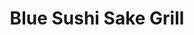 ---
layout: place
title: "Blue Sushi Sake Grill"
permalink: /illinois/naperville/blue-sushi-sake-grill.html
stateAbbr: IL
stateName: Illinois
cityName: Naperville
place_id: ChIJT1KAL8dXDogR3dKtBb1uwMk
photos:
  - name: >-
      places/ChIJT1KAL8dXDogR3dKtBb1uwMk/photos/AeeoHcKnrz8pdlcb7v-_us3ka3LshJ4QY1dyDvhMOMc1tevDu0aGmnNvk1YWFww9j4xFf4WAPNdN4jTpbx7r26C_JMkiSt5qavSlVURd9FLxftnyA__sxJWAAErszA9Ktl0iTy6UHwvf1xObskTrl_0JM8h4CQSaT0fCMjQzaxsp9-LnzYMnoLKwB4-URTtT1tPs5AkSQ4IOPSHgFsr_ieApM7yko09WRtL5H5KBWCNVeUTE0cJlvBJXSy29MlhkofWHi6JNgQeZFm6JLl4Y7quV2-ZqiNlwVWXwB41LfHHAtcc
    widthPx: 4800
    heightPx: 3204
    authorAttributions:
      - displayName: Blue Sushi Sake Grill
        uri: https://maps.google.com/maps/contrib/117989145357136690962
        photoUri: >-
          https://lh3.googleusercontent.com/a-/ALV-UjXDVWvOH19cr5ke4LOTprIpukbjcfKnz2u1L8e1cI_Gy_SBhmg=s100-p-k-no-mo
    flagContentUri: >-
      https://www.google.com/local/imagery/report/?cb_client=maps_api_places.places_api&image_key=!1e10!2sAF1QipMhqxHBRuf-xXrFYNpYgrLLxwhKbimzo_qwsmc&hl=en-US
    googleMapsUri: >-
      https://www.google.com/maps/place//data=!3m4!1e2!3m2!1sAF1QipMhqxHBRuf-xXrFYNpYgrLLxwhKbimzo_qwsmc!2e10!4m2!3m1!1s0x880e57c72f80524f:0xc9c06ebd05add2dd
  - name: >-
      places/ChIJT1KAL8dXDogR3dKtBb1uwMk/photos/AeeoHcLlNpf2JztHElkxILzaF2Zz4XtXjnjMuaQQx8vPQSSR6xxUB4FvgDDPGIrA9rygju6pQniQeDO8eHDdQJzVUnVK4Th_8wyfPU9YZv_7RYbjg18_rOgkdsubVkcodcPLPaWVk6S8Vw6OVCFoa7_kY5c9pCKoPWvBDmS6-ooHoWMfMz-tjH3dFHSB3cglFaJY1PHcbRIBLzgr1jPwN8gPBchO2f3MDRYuhZC0pVHjrkBVK6bx0_oLpMqw9-m1m4jMcWOCEWsQ4SFSSJuNlMOxAiW1rDTDMTJiLlhm-_vNYh8ohIDXQRp4T82s2s_zN_z3WROxdGMaYir_AfWZscsF-Y3mT4vB_hpQmsmw2vu8HKfA62JUP_NNRMTnG-DulHEGQJVgbg1wiRoSK7Z7FkooxHSQjt6ScUQ2FmF3csEBfqI
    widthPx: 4032
    heightPx: 1960
    authorAttributions:
      - displayName: Faaez Khateeb
        uri: https://maps.google.com/maps/contrib/103826021290256841279
        photoUri: >-
          https://lh3.googleusercontent.com/a-/ALV-UjVoRxHrfGSZTilott_Tz8feZN1_W8LNCx7JaSVHbp-nBpMygpSFig=s100-p-k-no-mo
    flagContentUri: >-
      https://www.google.com/local/imagery/report/?cb_client=maps_api_places.places_api&image_key=!1e10!2sCIHM0ogKEICAgIDEm6SDGg&hl=en-US
    googleMapsUri: >-
      https://www.google.com/maps/place//data=!3m4!1e2!3m2!1sCIHM0ogKEICAgIDEm6SDGg!2e10!4m2!3m1!1s0x880e57c72f80524f:0xc9c06ebd05add2dd
  - name: >-
      places/ChIJT1KAL8dXDogR3dKtBb1uwMk/photos/AeeoHcK2dLmDujXfBxEJvhI4hlgbUhQl22YwKupn1nenrXR6npqCIiXJSBfXeeu9MsgVddqWw7yW2g9bYYJZNO9c5i8yObcLLff-i6seubOw8prLRsVutYdbgENKgX_Bf1kquMcAWv5dLKYw2jnEBMYD8j8TW1BKnqueX0-4Z90J6XjgyU0gz0Ecca8dokXRnCGYAdddsIMDXJoGlAlY7DzPr0JopHodTxEQ_Jg5sYuT04DWde-dXXehe1Ilk4z2gqXj3osxJ0Kaqe5jaD7P9lEtJ3ByU0tA9nLAn_kcZDK4ZEKaKDRTnK-wb9MIBlmKP9KGQdVLKDOxr0JzgP5KAELAHs6ReN8ZFDivJFEnopXoIuXHHJeJTdtc9B0k52__OS3i71OQJbLhtyg-kQxb3V6G3x0P-EqWFmpTQGU02CWYq3C8OwM
    widthPx: 3024
    heightPx: 4032
    authorAttributions:
      - displayName: Karebear
        uri: https://maps.google.com/maps/contrib/102739748966449905142
        photoUri: >-
          https://lh3.googleusercontent.com/a-/ALV-UjWAPo9tJ8t0uLCcw1iy7xPVDpAIKRH4JR2q4a_kGP8mKCir1SreoA=s100-p-k-no-mo
    flagContentUri: >-
      https://www.google.com/local/imagery/report/?cb_client=maps_api_places.places_api&image_key=!1e10!2sCIHM0ogKEICAgIDvjeadjgE&hl=en-US
    googleMapsUri: >-
      https://www.google.com/maps/place//data=!3m4!1e2!3m2!1sCIHM0ogKEICAgIDvjeadjgE!2e10!4m2!3m1!1s0x880e57c72f80524f:0xc9c06ebd05add2dd
  - name: >-
      places/ChIJT1KAL8dXDogR3dKtBb1uwMk/photos/AeeoHcJVIS0P85P0BnKSJO7OK2unG4pZD-aDL3-Q9F5mLBAA3wi19IbxyDMGGPJatAwLJLOrCxskpMx5X3ExQvaTQmrAp6-pDJMPbUrLjAqGTIXrp3EiQH3Kpa7J7rX2CdNjoG1ecDST2vpxpCuTO8ZKicFEXhD61i8ic3M8Q0PCCb5rCD1GZYywIF0TGfS0Sr6Ij9l4xVTNRTCRgALICJdJsjYLEdl67gafWftcTvSI9_tVcXGHiH9XrVJj1HjGd86J3L4p2T7Myj89jgyPLirwu5DZoEKlvADZFoy0WNa1FR4R31XUG414b-45dJcDfvqzuMjTwzHqv8-gRkdySusOr3VmBOv8OrntSCZboaPQ5gunl1TEYlPsD1doI9vbJ5Vj6Wvxd3y0mL7Q9rAGpjrZ0Z6BVK2n5HcCzgpNZQGH7Wqd2mDZPnpo_isf2kqScjh7
    widthPx: 4000
    heightPx: 3000
    authorAttributions:
      - displayName: Don Walling
        uri: https://maps.google.com/maps/contrib/108383652302199689657
        photoUri: >-
          https://lh3.googleusercontent.com/a/ACg8ocLFWvUitcd-cQlA2-Ung29uXeTUPhqRTer4EwW0tTlqPxrt1w=s100-p-k-no-mo
    flagContentUri: >-
      https://www.google.com/local/imagery/report/?cb_client=maps_api_places.places_api&image_key=!1e10!2sCIABIhAGbyfQ9CqfaWfLc44AAm1C&hl=en-US
    googleMapsUri: >-
      https://www.google.com/maps/place//data=!3m4!1e2!3m2!1sCIABIhAGbyfQ9CqfaWfLc44AAm1C!2e10!4m2!3m1!1s0x880e57c72f80524f:0xc9c06ebd05add2dd
  - name: >-
      places/ChIJT1KAL8dXDogR3dKtBb1uwMk/photos/AeeoHcJpGzDKPLevH5Jy-WPOwrHeFCjUqYgAK8VbRaM37TB2M98WP0XRMcXMIiKRsK2NPOViOvx_PzzSdDHHTfxiZVfF_tbtdQVs9tldjIiLO35b0CHe2hSvmDB0ruidicJu_hGPysXLHkWHScILQlSK1-YxFAKAwDFMRTSZBcFjtzdHPkLwB7xue9Dt7UfFAjzN0MVmvUW79bd0Bp5O8MhfsjD7aJwNs7rGg3RmODf68U4Nnd5fa5vuH7YKLV4BBL_4R4De7V-A1Qp0-FxeBu3Z5DAqTAFU2ERQV31TK0bZZEUYRjTSJpLLUpw2gBEwXBWHS1b9b0tCBWvGJ2bUXkmf4Y_9sI0-hhl9WavwymQ7ZDws4jXFCp_ntHLeQ0gsoGe-ZZCEt51FOB3HL-is5luhvqZlO0TmtBTRE2pSf7rtvw8dxg
    widthPx: 3072
    heightPx: 4080
    authorAttributions:
      - displayName: Marc Sponholz
        uri: https://maps.google.com/maps/contrib/115914475366276310138
        photoUri: >-
          https://lh3.googleusercontent.com/a-/ALV-UjUlaWA17K7dRoWg3Q_qDaN_JEgPZ6AzQRfVhn6ZxdbOgHbJ-E2FhA=s100-p-k-no-mo
    flagContentUri: >-
      https://www.google.com/local/imagery/report/?cb_client=maps_api_places.places_api&image_key=!1e10!2sCIHM0ogKEICAgIDur6v_Sw&hl=en-US
    googleMapsUri: >-
      https://www.google.com/maps/place//data=!3m4!1e2!3m2!1sCIHM0ogKEICAgIDur6v_Sw!2e10!4m2!3m1!1s0x880e57c72f80524f:0xc9c06ebd05add2dd
  - name: >-
      places/ChIJT1KAL8dXDogR3dKtBb1uwMk/photos/AeeoHcLeeTThJERua1MEzn4HLiAP7ZwO7sbL17BAz3BxfZcSdHxAKQmEkR2SKxXXAB-Ztm1RZLqPr7BxyyQwfvkV6-_NVTnm5JcY_OnJl9chFE59amb3wwkDC3wF1rriy9UI2cSsFA4AQyAXUjziS9spi2PSCj3bCkiga-VwC6MyTzms8hw3GSl2lEwepfWDuFOW3g0k8_joOP0Vv9ujhS6AkVLs1C6HlYpob_ahR48YAxHg3C9PerWSlUBEVYv_0O64ORBHhHl8TrSE0YHNDx9XQogouxw2udnjsx56WNSgVZj6LpBkh_scRMOw6J-oU1AGD91mVzCRLrGpGc4rBVnbtR5hUDj3z7HiMGujEiL8apZtcacVur04IBQhWXDHOCLUtRXCZ8pAcen6dPRAnorqHBgkYnFf1AhfkKk2WH75FXvCC7PB
    widthPx: 3024
    heightPx: 4032
    authorAttributions:
      - displayName: Reagan Herbert
        uri: https://maps.google.com/maps/contrib/117119937253188176927
        photoUri: >-
          https://lh3.googleusercontent.com/a-/ALV-UjUPad0AjAv07iS9H_dOCiYmCk1pZ4EplOMPBBG5K_rqkpvH9g2jUQ=s100-p-k-no-mo
    flagContentUri: >-
      https://www.google.com/local/imagery/report/?cb_client=maps_api_places.places_api&image_key=!1e10!2sCIHM0ogKEICAgICO2aqx6gE&hl=en-US
    googleMapsUri: >-
      https://www.google.com/maps/place//data=!3m4!1e2!3m2!1sCIHM0ogKEICAgICO2aqx6gE!2e10!4m2!3m1!1s0x880e57c72f80524f:0xc9c06ebd05add2dd
  - name: >-
      places/ChIJT1KAL8dXDogR3dKtBb1uwMk/photos/AeeoHcIa8DfjLJs1MbbM8x8dgoCtRZu2GIdhZk9XpTQ_dgidl2gba1OZIEvA7lUZrTfMdDh96Chz8aDtvd2Voa0WIWI0Foxf_aJmg5SgLCRAeyG0G-nUaMxdGdl2x4reAZLtLn39xlcqYPhcIZHraj9vWqik_vPlMcRrGbj4b9nas51l_xSx0Ym4XKWRyU85NNm7CP8GA_zQ8-FeLHeLnjd-3GkPNVkKrr80lcr4Lcusi_qXGoGjYRBKlgBb_sPYSwBACNmUEA5BTl54qsR-JICMbot8zne9Jhych3GJQbiBwHjQsMjGFKkP1LRKGxqwHDeA2iWwm0QKIZ4tsEcXxE7FSBkvvoNqrx9jDXBLfM3zInVQkPUpFmURIF16E2jIVOh1L02LBofMHuVeiorzWD44zde2KYZosgb3mQLZjTacFZ4
    widthPx: 4032
    heightPx: 3024
    authorAttributions:
      - displayName: bassam khan
        uri: https://maps.google.com/maps/contrib/113041517681303580017
        photoUri: >-
          https://lh3.googleusercontent.com/a-/ALV-UjW-p2gPTiOl67_RPU05oCqZ1dmZDfBn49gYwY5UnW-eU1JwOAqxHg=s100-p-k-no-mo
    flagContentUri: >-
      https://www.google.com/local/imagery/report/?cb_client=maps_api_places.places_api&image_key=!1e10!2sCIHM0ogKEICAgICb2bm2Cg&hl=en-US
    googleMapsUri: >-
      https://www.google.com/maps/place//data=!3m4!1e2!3m2!1sCIHM0ogKEICAgICb2bm2Cg!2e10!4m2!3m1!1s0x880e57c72f80524f:0xc9c06ebd05add2dd
  - name: >-
      places/ChIJT1KAL8dXDogR3dKtBb1uwMk/photos/AeeoHcI-xIULv28ToqieAkXp0YfwTYjU9jY3Kv5wQs3rqD3K9lZ_Dtx9TmaX5izY0_7f7KFK1Il6DBrpPKy8ImYP69fAjUkCqgnTZsF8fREq-_wIVCAFsWIQi8p93hboV8Idb0G4WxGwFDXVQiGW3N2e4ImA-uhnVVzpMoyHivXm_UgUW-2_G_-2tbIgrKxnxu2gO8mwGkmJD8eaUo7g4qqvLjfKWm6VymwsZgudAwYC9WUhvDEDpQf7q0u7UKgYv_8T65cjkhobUMTyv6kmusu1_WtivR1ECL1T5ztgsDFkviAZM6o-hEzowdCQHXdTY8b2O30q2XHGPFXt9ahafkSvrfxPoqlc4p3i_W_1KvmYI3y8bmbRsEUXA0GBfOrF0PG6aLnva5Q0HjuntDRbBUxloK_-aWR4ke7hA4sin7kvT9A
    widthPx: 3000
    heightPx: 4000
    authorAttributions:
      - displayName: Jessi Hendee
        uri: https://maps.google.com/maps/contrib/103855010338455337398
        photoUri: >-
          https://lh3.googleusercontent.com/a/ACg8ocJ_m2Ruib6d34ZIAToUv12_U7TMJFOHObruRo5iP6bszi5yrg=s100-p-k-no-mo
    flagContentUri: >-
      https://www.google.com/local/imagery/report/?cb_client=maps_api_places.places_api&image_key=!1e10!2sCIHM0ogKEICAgIDrl6C9Tg&hl=en-US
    googleMapsUri: >-
      https://www.google.com/maps/place//data=!3m4!1e2!3m2!1sCIHM0ogKEICAgIDrl6C9Tg!2e10!4m2!3m1!1s0x880e57c72f80524f:0xc9c06ebd05add2dd
  - name: >-
      places/ChIJT1KAL8dXDogR3dKtBb1uwMk/photos/AeeoHcKU2wouuviHzsEUNppzVjYGaKg5B_EPN0P82zSRqhDIssAnHbzqs0jIfYLy7lJ7YkbOGpMNeoUCkjI8EZRltNQ_-hO_MqQBQHPHh_Ycrjq7Ur9stqU1IQo7ZqK8IRM4ssab1w0E9j0KwhxCA2IFSyOuXhrAbngIpFg_-flF3KAPhPnAqEItm1kxKWStjHmfF2heoqwd4nWxmMC6jOcdyJCviC2ObfAM8wWfcIeNqqqytDNw6eO-aX3TQMxQshb9Mpg32XPJmBE-N_OUwtk6ih7aWqySupncO3rQShB0ypsssdjR6GICcZqHqcfLi3nRidqJN6C0jXLQH1N7NGcN36xYb2obZq9eYlHwaJrn4HfB2UILlplB133azU2TVzWFq0lXIFNh-aIU_fwhTg36K7ayOzN9GxdK1rRJsOO2uLry0Rn1
    widthPx: 3000
    heightPx: 4000
    authorAttributions:
      - displayName: Thomas Keeling
        uri: https://maps.google.com/maps/contrib/104261917205044196419
        photoUri: >-
          https://lh3.googleusercontent.com/a-/ALV-UjWEiF2Ketf-Ff7eq4ixtPRZJ1GOCgzB1O2ezaDqiP3pMZm7UhnY=s100-p-k-no-mo
    flagContentUri: >-
      https://www.google.com/local/imagery/report/?cb_client=maps_api_places.places_api&image_key=!1e10!2sCIHM0ogKEICAgIChv5jhmgE&hl=en-US
    googleMapsUri: >-
      https://www.google.com/maps/place//data=!3m4!1e2!3m2!1sCIHM0ogKEICAgIChv5jhmgE!2e10!4m2!3m1!1s0x880e57c72f80524f:0xc9c06ebd05add2dd
  - name: >-
      places/ChIJT1KAL8dXDogR3dKtBb1uwMk/photos/AeeoHcLFcKgQvR12o_ik0vDPd94GnQ3NeLA7nW9Q6eIrLfJh3yWiTXIFZA1EfXCDtf0msPmGzRkCY0Fz0C9id6Tq-5u5SNoVMfgzlt5FsCgV2pMg0YRygxEjRp0KNCEFgnJlfWs4DCfAtd5mzmCu4mOvwB9UCOe8N4PmPciXGtWH0uq-prhmZmPQ-ohMFf21TJ0pgjZ1-MBjIXo9gcIffZ3gTFuDzYVttkbWCwVwtEkCdor5wsG6JTiG1e15oyVqzOJ8ksAHFHNPICAsRXt8Rb92H2GynWdbYBr2RPVMrjcdipA_FcwESDPpHN5lRajepcCYGMC_2iHVUjQMjEd4qAPs2e08a4vVitoxxfaSxnD8308N64ambGA5mheDHIn_6kUozdG0jL3DoUXkyDpfBqJMin_Qcm0dA8xxk1yridgevstgFTc
    widthPx: 3024
    heightPx: 4032
    authorAttributions:
      - displayName: Hannah D.
        uri: https://maps.google.com/maps/contrib/110165570576085647266
        photoUri: >-
          https://lh3.googleusercontent.com/a-/ALV-UjVdfWpeBWLeR4VDExm2jaousfluT8e0Q7M6YmQ_wBGPd9LG1YS6RQ=s100-p-k-no-mo
    flagContentUri: >-
      https://www.google.com/local/imagery/report/?cb_client=maps_api_places.places_api&image_key=!1e10!2sCIHM0ogKEICAgICzwKmNtgE&hl=en-US
    googleMapsUri: >-
      https://www.google.com/maps/place//data=!3m4!1e2!3m2!1sCIHM0ogKEICAgICzwKmNtgE!2e10!4m2!3m1!1s0x880e57c72f80524f:0xc9c06ebd05add2dd
address: 123 Water St, Naperville, IL 60540, USA
street: 123 Water St
city: Naperville
state: IL
zip: '60540'
country: USA
neighborhood: Naperville Park District
latitude: '41.771276'
longitude: '-88.150619'
accessibility_options:
  wheelchairAccessibleParking: true
  wheelchairAccessibleEntrance: true
  wheelchairAccessibleRestroom: true
  wheelchairAccessibleSeating: true
business_status: OPERATIONAL
name: Blue Sushi Sake Grill
google_maps_links:
  directionsUri: >-
    https://www.google.com/maps/dir//''/data=!4m7!4m6!1m1!4e2!1m2!1m1!1s0x880e57c72f80524f:0xc9c06ebd05add2dd!3e0
  placeUri: https://maps.google.com/?cid=14537741355275113181
  writeAReviewUri: >-
    https://www.google.com/maps/place//data=!4m3!3m2!1s0x880e57c72f80524f:0xc9c06ebd05add2dd!12e1
  reviewsUri: >-
    https://www.google.com/maps/place//data=!4m4!3m3!1s0x880e57c72f80524f:0xc9c06ebd05add2dd!9m1!1b1
  photosUri: >-
    https://www.google.com/maps/place//data=!4m3!3m2!1s0x880e57c72f80524f:0xc9c06ebd05add2dd!10e5
primary_type: Sushi Restaurant
opening_hours:
  regular: null
  current: null
secondary_opening_hours:
  regular:
    weekdayDescriptions: null
    type: null
  current:
    weekdayDescriptions: null
    type: null
phone: null
price_level: null
price_range: null
rating: null
rating_count: 0
website: null
description: null
reviews: null
parking_options: null
payment_options: null
allow_dogs: null
curbside_pickup: null
delivery: null
dine_in: null
good_for_children: null
good_for_groups: null
good_for_sports: null
live_music: null
menu_for_children: null
outdoor_seating: null
reservable: null
restroom: null
serves_beer: null
serves_breakfast: null
serves_brunch: null
serves_cocktails: null
serves_coffee: null
serves_dinner: null
serves_dessert: null
serves_lunch: null
serves_vegetarian_food: null
serves_wine: null
takeout: null

---